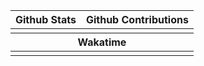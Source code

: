 <table>
    <thead>
        <tr>
            <th>Github Stats</th>
            <th>Github Contributions</th>
        </tr>
    </thead>
    <tbody>
        <tr>
            <td><img
                alt=""
                src="https://github-readme-stats.vercel.app/api?username=FallenDeity&show_icons=true&theme=radical&count_private=true&border_color=000000&line_height=20"></td>
            <td><img alt="" src="https://streak-stats.demolab.com/?user=FallenDeity&theme=radical&border=000"></td>
        </tr>
    <thead>
        <tr>
            <th colspan=2>Wakatime</th>
        </tr>
    </thead>
    <tr>
        <td colspan=2 align="center"><img
            alt=""
            src="https://github-readme-stats.vercel.app/api/wakatime?username=FallenDeity&theme=radical&layout=compact&border_color=000000&bg_color=101010&range=all_time"></td>
    </tr>
    </tbody>
</table>
